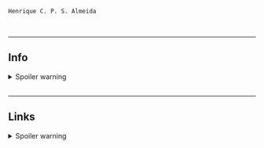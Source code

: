     Henrique C. P. S. Almeida

</br>

______

## Info

<details>
  <summary>Spoiler warning</summary>
  
  >Segue abaixo dados que necessitam ser lembrados.
  
    E-mail: henrique.almeida@splice.com.br

    O login tende a diferir entre email e "Henrique.Almeida".

    Pasta compartilhada atualmente > \\D019514\Treinamentos.

    Acesso ao servidor:
    "WIN + R": \\srv-34
  
</details>

</br>

______

## Links
<details>
  <summary>Spoiler warning</summary>
  
  >Segue abaixo links que necessitam ser lembrados.
    
    Web Projeto SPL-MFS1: 
    http://172.17.0.39/do/view/NovoRTM/WebHome
    
    Personal profile page: 
    http://172.17.0.39/do/view/Main/HenriqueAlmeida

    Playlist "Aprenda Go": 
    https://www.youtube.com/playlist?list=PLCKpcjBB_VlBsxJ9IseNxFllf-UFEXOdg

    "Um tour por Go": 
    https://go-tour-br.appspot.com/list

    Acesso a intranet corporativa:
    http://intranetcorporativa.gruposplice.com.br/

    Acesso ao webmail:
    https://webmail.splice.com.br/owa

    Acesso ao supramail:
    https://painel.supramail.com.br/#login

    Acesso ao Team Foundation Service (TFS):
    http://srv-29:8080/tfs/SpliceCollection/TimeSplice/_dashboards

    Acesso ao Zoho:
    https://projects.zoho.com/portal/gruposplice#mywork

</details>